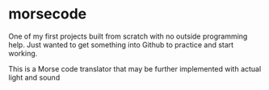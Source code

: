 # morsecode
One of my first projects built from scratch with no outside programming help. Just wanted to get something into Github to practice and start working.

This is a Morse code translator that may be further implemented with actual light and sound
